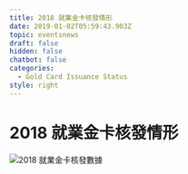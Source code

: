 ```yaml
---
title: 2018 就業金卡核發情形
date: 2019-01-02T05:59:43.903Z
topic: eventsnews
draft: false
hidden: false
chatbot: false
categories:
  - Gold Card Issuance Status
style: right
---
```

# 2018 就業金卡核發情形

![2018 就業金卡核發數據](/cms-uploads/2018-employment-gold-card-issuance-status.png)